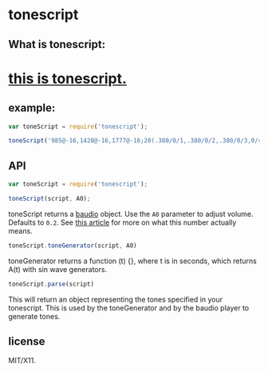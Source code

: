 # tonescript

## What is tonescript:

# [this is tonescript.](https://en.wikipedia.org/wiki/ToneScript)

## example:

```js
var toneScript = require('tonescript');

toneScript('985@-16,1428@-16,1777@-16;20(.380/0/1,.380/0/2,.380/0/3,0/4/0)').play();
```

## API

```js
var toneScript = require('tonescript');
```

```js
toneScript(script, A0);
```

toneScript returns a [baudio](https://github.com/substack/baudio) object. Use the `A0` parameter to adjust volume. Defaults to `0.2`. See [this article](https://en.wikipedia.org/wiki/Decibel) for more on what this number actually means.

```js
toneScript.toneGenerator(script, A0)
```

toneGenerator returns a function (t) {}, where t is in seconds, which returns A(t) with sin wave generators.

```js
toneScript.parse(script)
```

This will return an object representing the tones specified in your tonescript. This is used by the toneGenerator and by the baudio player to generate tones.

## license

MIT/X11.
